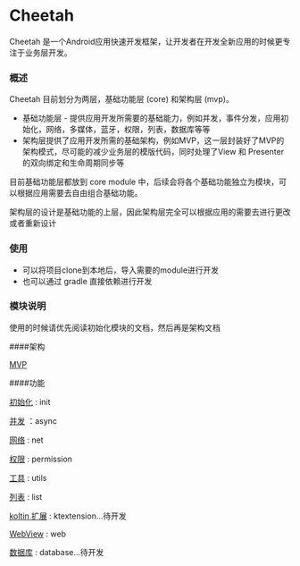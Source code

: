 # Cheetah
Cheetah 是一个Android应用快速开发框架，让开发者在开发全新应用的时候更专注于业务层开发。

###  概述

Cheetah 目前划分为两层，基础功能层 (core) 和架构层 (mvp)。

- 基础功能层 - 提供应用开发所需要的基础能力，例如并发，事件分发，应用初始化，网络，多媒体，蓝牙，权限，列表，数据库等等
- 架构层提供了应用开发所需的基础架构，例如MVP，这一层封装好了MVP的架构模式，尽可能的减少业务层的模版代码，同时处理了View 和 Presenter 的双向绑定和生命周期同步等

目前基础功能层都放到 core module 中，后续会将各个基础功能独立为模块，可以根据应用需要去自由组合基础功能。

架构层的设计是基础功能的上层，因此架构层完全可以根据应用的需要去进行更改或者重新设计

### 使用

- 可以将项目clone到本地后，导入需要的module进行开发
- 也可以通过 gradle 直接依赖进行开发

### 模块说明

使用的时候请优先阅读初始化模块的文档，然后再是架构文档

####架构

[MVP](./readme/mvp.md)

####功能

[初始化](./readme/init) : init

[并发](./readme/async) ：async

[网络](./readme/net) : net

[权限](./readme/permission) : permission

[工具](./readme/utils) : utils

[列表](./readme/list) : list

[koltin 扩展](./readme/extension) : ktextension...待开发

[WebView](./readme/web) : web

[数据库](./readme/database) : database…待开发

